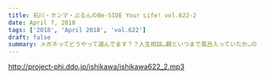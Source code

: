 ```yaml
---
title: 石川・ホンマ・ぶるんのBe-SIDE Your Life! vol.622-2
date: April 7, 2018
tags: ['2018', 'April 2018', 'vol.622']
draft: false
summary: メガネってどうやって選んでます？？人生相談…親といつまで風呂入っていたか…の話からひどい方向に…MIURA
---
```


http://project-phi.ddo.jp/ishikawa/ishikawa622_2.mp3